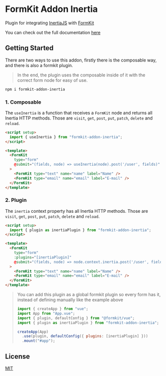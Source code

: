 # FormKit Addon Inertia

Plugin for integrating <a href="https://inertiajs.com/">InertiaJS</a> with <a href="https://formkit.com/">FormKit</a>

You can check out the full documentation [here](https://github.com/GustavoFenilli/formkit-addon-inertia)

## Getting Started

There are two ways to use this addon, firstly there is the composable way, and there is also a formkit plugin.

> In the end, the plugin uses the composable inside of it with the correct form node for easy of use.

```bash
npm i formkit-addon-inertia
```

### 1. Composable

The `useInertia` is a function that receives a `FormKit` node and returns all Inertia HTTP methods.
Those are `visit`, `get`, `post`, `put`, `patch`, `delete` and `reload`.

```html
<script setup>
  import { useInertia } from "formkit-addon-inertia";
</script>

<template>
  <FormKit
    type="form"
    @submit="(fields, node) => useInertia(node).post('/user', fields)"
  >
    <FormKit type="text" name="name" label="Name" />
    <FormKit type="email" name="email" label="E-mail" />
  </FormKit>
</template>
```

### 2. Plugin

The `inertia` context property has all Inertia HTTP methods.
Those are `visit`, `get`, `post`, `put`, `patch`, `delete` and `reload`.

```html
<script setup>
  import { plugin as inertiaPlugin } from "formkit-addon-inertia";
</script>

<template>
  <FormKit
    type="form"
    :plugins="[inertiaPlugin]"
    @submit="(fields, node) => node.context.inertia.post('/user', fields)"
  >
    <FormKit type="text" name="name" label="Name" />
    <FormKit type="email" name="email" label="E-mail" />
  </FormKit>
</template>
```

> You can add this plugin as a global formkit plugin so every form has it, instead of defining manually like the example above
>
> ```js
> import { createApp } from "vue";
> import App from "App.vue";
> import { plugin, defaultConfig } from "@formkit/vue";
> import { plugin as inertiaPlugin } from "formkit-addon-inertia";
>
> createApp(App)
>   .use(plugin, defaultConfig({ plugins: [inertiaPlugin] }))
>   .mount("#app");
> ```

## License

[MIT](https://github.com/GustavoFenilli/formkit-addon-inertia/blob/main/LICENSE)
